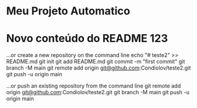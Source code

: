 # Meu Projeto Automatico
# Novo conteúdo do README 123


…or create a new repository on the command line
echo "# teste2" >> README.md
git init
git add README.md
git commit -m "first commit"
git branch -M main
git remote add origin git@github.com:Condiolov/teste2.git
git push -u origin main


…or push an existing repository from the command line
git remote add origin git@github.com:Condiolov/teste2.git
git branch -M main
git push -u origin main